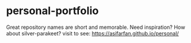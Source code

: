 # personal-portfolio
Great repository names are short and memorable. Need inspiration? How about silver-parakeet?
visit to see: https://asifarfan.github.io/personal/
